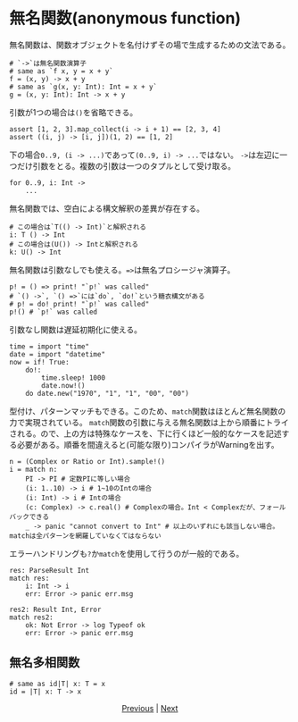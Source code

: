 # 無名関数(anonymous function)

無名関数は、関数オブジェクトを名付けずその場で生成するための文法である。

```erg
# `->`は無名関数演算子
# same as `f x, y = x + y`
f = (x, y) -> x + y
# same as `g(x, y: Int): Int = x + y`
g = (x, y: Int): Int -> x + y
```

引数が1つの場合は`()`を省略できる。

```erg
assert [1, 2, 3].map_collect(i -> i + 1) == [2, 3, 4]
assert ((i, j) -> [i, j])(1, 2) == [1, 2]
```

下の場合`0..9, (i -> ...)`であって`(0..9, i) -> ...`ではない。
`->`は左辺に一つだけ引数をとる。複数の引数は一つのタプルとして受け取る。

```erg
for 0..9, i: Int ->
    ...
```

無名関数では、空白による構文解釈の差異が存在する。

```erg
# この場合は`T(() -> Int)`と解釈される
i: T () -> Int
# この場合は(U()) -> Intと解釈される
k: U() -> Int
```

無名関数は引数なしでも使える。`=>`は無名プロシージャ演算子。

```erg
p! = () => print! "`p!` was called"
# `() ->`, `() =>`には`do`, `do!`という糖衣構文がある
# p! = do! print! "`p!` was called"
p!() # `p!` was called
```

引数なし関数は遅延初期化に使える。

```erg
time = import "time"
date = import "datetime"
now = if! True:
    do!:
        time.sleep! 1000
        date.now!()
    do date.new("1970", "1", "1", "00", "00")
```

型付け、パターンマッチもできる。このため、`match`関数はほとんど無名関数の力で実現されている。
`match`関数の引数に与える無名関数は上から順番にトライされる。ので、上の方は特殊なケースを、下に行くほど一般的なケースを記述する必要がある。順番を間違えると(可能な限り)コンパイラがWarningを出す。

```erg
n = (Complex or Ratio or Int).sample!()
i = match n:
    PI -> PI # 定数PIに等しい場合
    (i: 1..10) -> i # 1~10のIntの場合
    (i: Int) -> i # Intの場合
    (c: Complex) -> c.real() # Complexの場合。Int < Complexだが、フォールバックできる
    _ -> panic "cannot convert to Int" # 以上のいずれにも該当しない場合。matchは全パターンを網羅していなくてはならない
```

エラーハンドリングも`?`か`match`を使用して行うのが一般的である。

```erg
res: ParseResult Int
match res:
    i: Int -> i
    err: Error -> panic err.msg

res2: Result Int, Error
match res2:
    ok: Not Error -> log Typeof ok
    err: Error -> panic err.msg
```

## 無名多相関数

```erg
# same as id|T| x: T = x
id = |T| x: T -> x
```

<p align='center'>
    <a href='./20_naming_rule.md'>Previous</a> | <a href='./22_subroutine.md'>Next</a>
</p>
